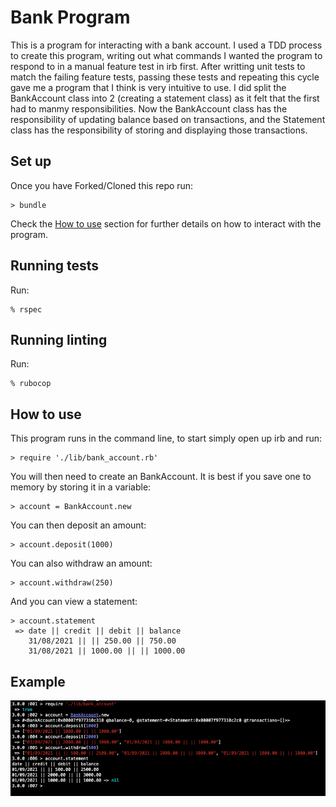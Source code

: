 # Bank Program

This is a program for interacting with a bank account. I used a TDD process to create this program, writing out what commands I wanted the program to respond to in a manual feature test in irb first. After writting unit tests to match the failing feature tests, passing these tests and repeating this cycle gave me a program that I think is very intuitive to use. I did split the BankAccount class into 2 (creating a statement class) as it felt that the first had to manmy responsibilities. Now the BankAccount class has the responsibility of updating balance based on transactions, and the Statement class has the responsibility of storing and displaying those transactions.

## Set up
Once you have Forked/Cloned this repo run:
```
> bundle
```
Check the [How to use](#how-to-use) section for further details on how to interact with the program.

## Running tests
Run:
```
% rspec
```

## Running linting
Run:
```
% rubocop
```

## How to use
This program runs in the command line, to start simply open up irb and run:
```
> require './lib/bank_account.rb'
```
You will then need to create an BankAccount. It is best if you save one to memory by storing it in a variable:
```
> account = BankAccount.new
```
You can then deposit an amount:
```
> account.deposit(1000)
```
You can also withdraw an amount:
```
> account.withdraw(250)
```
And you can view a statement:
```
> account.statement
 => date || credit || debit || balance
    31/08/2021 || || 250.00 || 750.00
    31/08/2021 || 1000.00 || || 1000.00
```
## Example

<img alt="Screenshot of app running" src="/images/screenshot_of_irb.png"/>